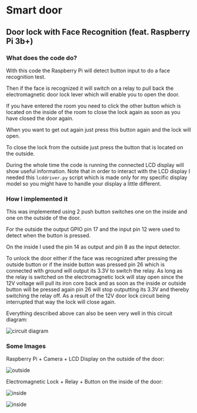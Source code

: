 # Smart door
## Door lock with Face Recognition (feat. Raspberry Pi 3b+)

### What does the code do?

With this code the Raspberry Pi will detect button input to do a face recognition test.

Then if the face is recognized it will switch on a relay to pull back the electromagnetic door lock lever which will enable you to open the door.

If you have entered the room you need to click the other button which is located on the inside of the room to close the lock again as soon as you have closed the door again.

When you want to get out again just press this button again and the lock will open.

To close the lock from the outside just press the button that is located on the outside.

During the whole time the code is running the connected LCD display will show useful information. Note that in order to interact with the LCD display I needed this `lcddriver.py` script which is made only for my specific display model so you might have to handle your display a little different.

### How I implemented it

This was implemented using 2 push button switches one on the inside and one on the outside of the door.

For the outside the output GPIO pin 17 and the input pin 12 were used to detect when the button is pressed.

On the inside I used the pin 14 as output and pin 8 as the input detector.

To unlock the door either if the face was recognized after pressing the outside button or if the inside button was pressed pin 26 which is connected with ground will output its 3.3V to switch the relay. As long as the relay is switched on the electromagnetic lock will stay open since the 12V voltage will pull its iron core back and as soon as the inside or outside button will be pressed again pin 26 will stop outputting its 3.3V and thereby switching the relay off. As a result of the 12V door lock circuit being interrupted that way the lock will close again. 

Everything described above can also be seen very well in this circuit diagram:

![circuit diagram](./circuit_diagram.png)

### Some Images

Raspberry Pi + Camera + LCD Display on the outside of the door:

![outside](./PicturesOfMyDoorlockSetup/OutsideBox.jpg)

Electromagnetic Lock + Relay + Button on the inside of the door:

![inside](./PicturesOfMyDoorlockSetup/InsideButton.jpg)

![inside](./PicturesOfMyDoorlockSetup/InsideRelay.jpg)
